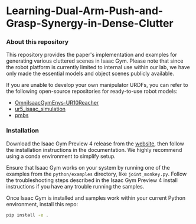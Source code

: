 # Learning-Dual-Arm-Push-and-Grasp-Synergy-in-Dense-Clutter
### About this repository

This repository provides the paper's implementation and examples for generating various cluttered scenes in Isaac Gym.
Please note that since the robot platform is currently limited to internal use within our lab, we have only made the essential models and object scenes publicly available.

If you are unable to develop your own manipulator URDFs, you can refer to the following open-source repositories for ready-to-use robot models:

- [OmniIsaacGymEnvs-UR10Reacher](https://github.com/j3soon/OmniIsaacGymEnvs-UR10Reacher)  
- [ur5_isaac_simulation](https://github.com/caiobarrosv/ur5_isaac_simulation)  
- [pmbs](https://github.com/arc-l/pmbs)

### Installation

Download the Isaac Gym Preview 4 release from the [website](https://developer.nvidia.com/isaac-gym), then
follow the installation instructions in the documentation. We highly recommend using a conda environment 
to simplify setup.

Ensure that Isaac Gym works on your system by running one of the examples from the `python/examples` 
directory, like `joint_monkey.py`. Follow the troubleshooting steps described in the Isaac Gym Preview 4
install instructions if you have any trouble running the samples.

Once Isaac Gym is installed and samples work within your current Python environment, install this repo:

```bash
pip install -e .
```
